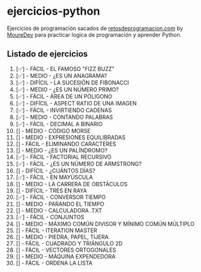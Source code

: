 # ejercicios-python
Ejercicios de programación sacados de [retosdeprogramacion.com](https://retosdeprogramacion.com/ejercicios/) by [MoureDev](https://github.com/mouredev) para practicar logica de programación y aprender Python.

## Listado de ejercicios
1. [✅] - FÁCIL - EL FAMOSO "FIZZ BUZZ"
2. [✅] - MEDIO - ¿ES UN ANAGRAMA?
3. [✅] - DIFÍCIL - LA SUCESIÓN DE FIBONACCI
4. [✅] - MEDIO - ¿ES UN NÚMERO PRIMO?
5. [✅] - FÁCIL - ÁREA DE UN PÓLIGONO
6. [✅] - DIFÍCIL - ASPECT RATIO DE UNA IMAGEN
7. [✅] - FÁCIL - INVIRTIENDO CADENAS
8. [✅] - MEDIO - CONTANDO PALABRAS
9. [✅] - FÁCIL - DECIMAL A BINARIO
10. [] - MEDIO - CÓDIGO MORSE
11. [] - MEDIO - EXPRESIONES EQUILIBRADAS
12. [] - FÁCIL - ELIMINANDO CARACTERES
13. [] - MEDIO - ¿ES UN PALÍNDROMO?
14. [✅] - FÁCIL - FACTORIAL RECURSIVO
15. [✅] - FÁCIL - ¿ES UN NÚMERO DE ARMSTRONG?
16. [] - DIFÍCIL - ¿CUÁNTOS DÍAS?
17. [✅] - FÁCIL - EN MAYÚSCULA
18. [] - MEDIO - LA CARRERA DE OBSTÁCULOS
19. [] - DIFÍCIL - TRES EN RAYA
20. [✅] - FÁCIL - CONVERSOR TIEMPO
21. [] - MEDIO - PARANDO EL TIEMPO
22. [] - MEDIO - CALCULADORA .TXT
23. [✅] - FÁCIL - CONJUNTOS
24. [] - MEDIO - MÁXIMO COMÚN DIVISOR Y MÍNIMO COMÚN MÚLTIPLO
25. [] - FÁCIL - ITERATION MASTER
26. [] - MEDIO - PIEDRA, PAPEL, TIJERA
27. [] - FÁCIL - CUADRADO Y TRIÁNGULO 2D
28. [] - FÁCIL - VECTORES ORTOGONALES
29. [] - MEDIO - MÁQUINA EXPENDEDORA
30. [] - FÁCIL - ORDENA LA LISTA
